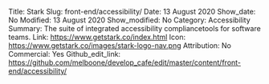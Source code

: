 Title: Stark
Slug: front-end/accessibility/
Date: 13 August 2020
Show_date: No
Modified: 13 August 2020
Show_modified: No
Category: Accessibility
Summary: The suite of integrated accessibility compliancetools for software teams. 
Link: https://www.getstark.co/index.html
Icon: https://www.getstark.co/images/stark-logo-nav.png
Attribution: No
Commercial: Yes
Github_edit_link: https://github.com/melboone/develop_cafe/edit/master/content/front-end/accessibility/